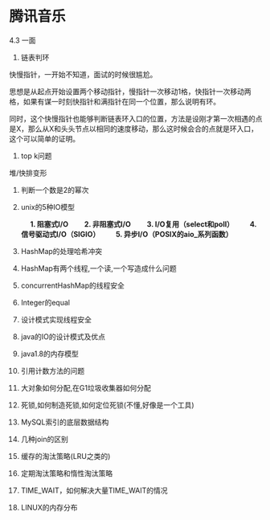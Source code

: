 # 腾讯音乐

4.3 一面

1. 链表判环

快慢指针，一开始不知道，面试的时候很尴尬。

思想是从起点开始设置两个移动指针，慢指针一次移动1格，快指针一次移动两格，如果有谋一时刻快指针和满指针在同一个位置，那么说明有环。

同时，这个快慢指针也能够判断链表环入口的位置，方法是设刚才第一次相遇的点是X，那么从X和头头节点以相同的速度移动，那么这时候会合的点就是环入口，这个可以简单的证明。



1. top k问题

堆/快排变形

1. 判断一个数是2的幂次



1. unix的5种IO模型

   　	**1. 阻塞式I/O** 
      　　**2. 非阻塞式I/O** 
      　　**3. I/O复用（select和poll）** 
      　　**4. 信号驱动式I/O（SIGIO）** 
      　　**5. 异步I/O（POSIX的aio_系列函数）** 

2. HashMap的处理哈希冲突

3. HashMap有两个线程,一个读,一个写造成什么问题

4. concurrentHashMap的线程安全

5. Integer的equal

6. 设计模式实现线程安全

7. java的IO的设计模式及优点

8. java1.8的内存模型

9. 引用计数方法的问题

10. 大对象如何分配,在G1垃圾收集器如何分配

11. 死锁,如何制造死锁,如何定位死锁(不懂,好像是一个工具)

12. MySQL索引的底层数据结构

13. 几种join的区别

14. 缓存的淘汰策略(LRU之类的)

15. 定期淘汰策略和惰性淘汰策略

16. TIME_WAIT，如何解决大量TIME_WAIT的情况

17. LINUX的内存分布

